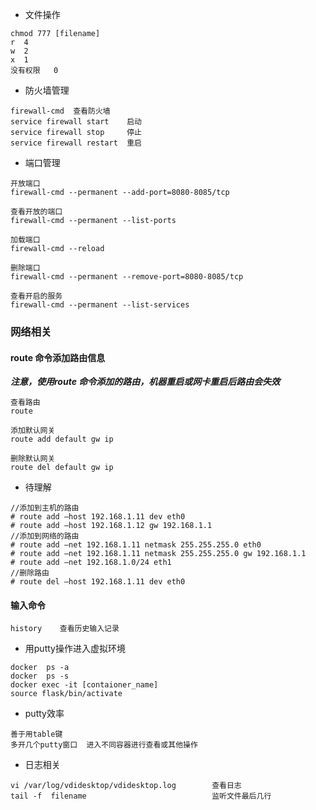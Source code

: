 - 文件操作
```
chmod 777 [filename]
r  4
w  2
x  1
没有权限   0
```
- 防火墙管理
```
firewall-cmd  查看防火墙
service firewall start    启动
service firewall stop     停止
service firewall restart  重启
```
- 端口管理
```
开放端口
firewall-cmd --permanent --add-port=8080-8085/tcp

查看开放的端口
firewall-cmd --permanent --list-ports

加载端口
firewall-cmd --reload

删除端口
firewall-cmd --permanent --remove-port=8080-8085/tcp

查看开启的服务
firewall-cmd --permanent --list-services
```


### 网络相关


####  route 命令添加路由信息
***注意，使用route 命令添加的路由，机器重启或网卡重启后路由会失效***
```
查看路由
route

添加默认网关
route add default gw ip

删除默认网关
route del default gw ip

```
- 待理解
```
//添加到主机的路由
# route add –host 192.168.1.11 dev eth0
# route add –host 192.168.1.12 gw 192.168.1.1
//添加到网络的路由
# route add –net 192.168.1.11 netmask 255.255.255.0 eth0
# route add –net 192.168.1.11 netmask 255.255.255.0 gw 192.168.1.1
# route add –net 192.168.1.0/24 eth1
//删除路由
# route del –host 192.168.1.11 dev eth0
```


#### 输入命令
```
history    查看历史输入记录
```

  - 用putty操作进入虚拟环境
  ```
  docker  ps -a
  docker  ps -s
  docker exec -it [contaioner_name]
  source flask/bin/activate
  ```
   - putty效率
  ```
  善于用table键
  多开几个putty窗口  进入不同容器进行查看或其他操作
  ```


  - 日志相关
  ```
  vi /var/log/vdidesktop/vdidesktop.log        查看日志
  tail -f  filename                            监听文件最后几行
  ```
